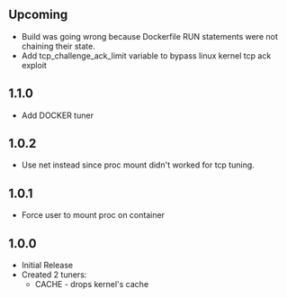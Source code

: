 
## Upcoming

- Build was going wrong because Dockerfile RUN statements were not chaining
their state.
- Add tcp_challenge_ack_limit variable to bypass linux kernel tcp ack exploit

## 1.1.0

- Add DOCKER tuner

## 1.0.2

- Use net instead since proc mount didn't worked for tcp tuning.

## 1.0.1

- Force user to mount proc on container

## 1.0.0

- Initial Release
- Created 2 tuners:
  * CACHE - drops kernel's cache